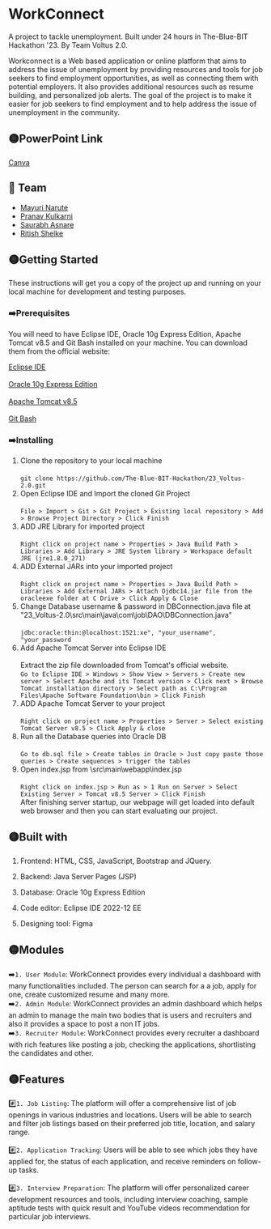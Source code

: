 # WorkConnect

A project to tackle unemployment. Built under 24 hours in The-Blue-BIT Hackathon '23. By Team Voltus 2.0.


Workconnect is a Web based application or online platform that aims to address the issue of unemployment by providing resources and tools for job seekers to find employment opportunities, as well as connecting them with potential employers. It also provides additional resources such as resume building, and personalized job alerts. The goal of the project is to make it easier for job seekers to find employment and to help address the issue of unemployment in the community.

## 🟡PowerPoint Link
[Canva](https://www.canva.com/design/DAFbjHdF9bA/xNVc6JQqqGxKA_nvmlRBYw/view?utm_content=DAFbjHdF9bA&utm_campaign=designshare&utm_medium=link2&utm_source=sharebutton)

## 🚀 Team
- [Mayuri Narute](https://github.com/MayuriNarute)
- [Pranav Kulkarni](https://github.com/pranavkulkarni2905)
- [Saurabh Asnare](https://github.com/saurabhasnare)
- [Ritish Shelke](https://github.com/Ritishshelke007)

## 🟡Getting Started

These instructions will get you a copy of the project up and running on your local machine for development and testing purposes.

### ➡️Prerequisites
You will need to have Eclipse IDE, Oracle 10g Express Edition, Apache Tomcat v8.5 and Git Bash installed on your machine.
You can download them from the official website:

[Eclipse IDE](https://www.eclipse.org/downloads/) <br><br>
[Oracle 10g Express Edition](https://www.oracle.com/in/database/technologies/oracle-database-software-downloads.html) <br><br>
[Apache Tomcat v8.5](https://tomcat.apache.org/download-80.cgi)<br><br>
[Git Bash](https://gitforwindows.org/)

### ➡️Installing

1. Clone the repository to your local machine <br><br>
  `git clone https://github.com/The-Blue-BIT-Hackathon/23_Voltus-2.0.git` <br>
2. Open Eclipse IDE and Import the cloned Git Project <br><br>
 	`File > Import > Git > Git Project > Existing local repository > Add > Browse Project Directory > Click Finish` <br>
3. ADD JRE Library for imported project <br><br>
	`Right click on project name > Properties > Java Build Path > Libraries > Add Library > JRE System library > Workspace default JRE (jre1.8.0_271)`<br>
4. ADD External JARs into your imported project <br><br>
	`Right click on project name > Properties > Java Build Path > Libraries > Add External JARs > Attach Ojdbc14.jar file from the oracleexe folder at C Drive > Click Apply & Close` <br>
5. Change Database username & password in DBConnection.java file at "23_Voltus-2.0\src\main\java\com\job\DAO\DBConnection.java" <br><br>
	`jdbc:oracle:thin:@localhost:1521:xe", "your_username", "your_password`
6. Add Apache Tomcat Server into Eclipse IDE <br><br>
	Extract the zip file downloaded from Tomcat's official website.<br>
	`Go to Eclipse IDE > Windows > Show View > Servers > Create new server > Select Apache and its Tomcat version > Click next > Browse Tomcat installation directory > Select path as C:\Program Files\Apache Software Foundation\bin > Click Finish` <br>
7. ADD Apache Tomcat Server to your project <br><br>
	`Right click on project name > Properties > Server > Select existing Tomcat Server v8.5 > Click Apply & close`
8. Run all the Database queries into Oracle DB <br><br>
	`Go to db.sql file > Create tables in Oracle > Just copy paste those queries > Create sequences > trigger the tables`<br>
9. Open index.jsp from \src\main\webapp\index.jsp <br><br>
	`Right click on index.jsp > Run as > 1 Run on Server > Select Existing Server > Tomcat v8.5 Server > Click Finish` <br>
	After finishing server startup, our webpage will get loaded into default web browser and then you can start evaluating our project. <br>
## 🟡Built with

1. Frontend:  HTML, CSS, JavaScript, Bootstrap and JQuery. 

2. Backend: Java Server Pages (JSP)

3. Database: Oracle 10g Express Edition

4. Code editor: Eclipse IDE 2022-12 EE

5. Designing tool: Figma

## 🟡Modules

➡️`1. User Module`: WorkConnect provides every individual a dashboard with many functionalities included. The person can search for a a job, apply for one, create customized resume and many more. <br>
➡️`2. Admin Module`: WorkConnect provides an admin  dashboard which helps an admin to manage  the main two bodies that is users and recruiters and also it provides a space to post a non IT jobs.<br>
➡️`3. Recruiter Module`: WorkConnect provides every recruiter a dashboard with rich features like posting a job, checking the applications, shortlisting the candidates and other. 

## 🟡Features
#️⃣`1. Job Listing`: The platform will offer a comprehensive list of job openings in various industries and
locations. Users will be able to search and filter job listings based on their preferred job title,
location, and salary range.<br><br>
#️⃣`2. Application Tracking`: Users will be able to see which jobs they have applied for, the status of each application, and
receive reminders on follow-up tasks. <br><br>
#️⃣`3. Interview Preparation`: The platform will offer personalized career development resources and tools, including interview coaching, sample aptitude tests with quick result and YouTube videos recommendation for particular job interviews.

